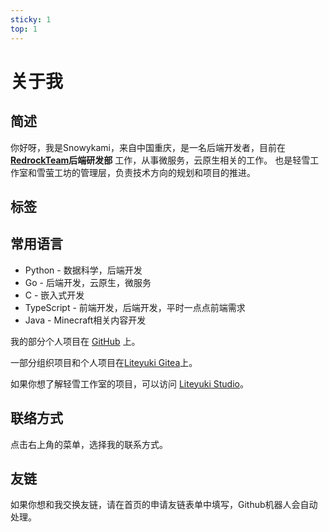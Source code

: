 ```yaml
---
sticky: 1
top: 1
---
```


# 关于我

## 简述
你好呀，我是Snowykami，来自中国重庆，是一名后端开发者，目前在 **[RedrockTeam](https://redrock.team)后端研发部** 工作，从事微服务，云原生相关的工作。
也是轻雪工作室和雪萤工坊的管理层，负责技术方向的规划和项目的推进。

## 标签
<TagsBar />

## 常用语言
- Python - 数据科学，后端开发
- Go - 后端开发，云原生，微服务
- C - 嵌入式开发
- TypeScript - 前端开发，后端开发，平时一点点前端需求
- Java - Minecraft相关内容开发

我的部分个人项目在 [GitHub](https://github.com/snowykami/) 上。

一部分组织项目和个人项目在[Liteyuki Gitea](https://git.liteyuki.icu/snowykami)上。

如果你想了解轻雪工作室的项目，可以访问 [Liteyuki Studio](https://liteyuki.icu)。

## 联络方式
点击右上角的菜单，选择我的联系方式。

## 友链
如果你想和我交换友链，请在首页的申请友链表单中填写，Github机器人会自动处理。

<script setup lang="ts">
import TagsBar from './.vitepress/comps/TagsBar.vue'
</script>
